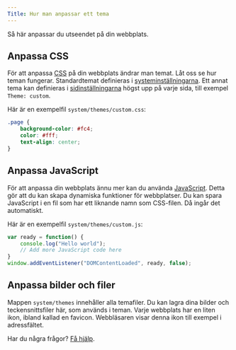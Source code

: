 ```yaml
---
Title: Hur man anpassar ett tema
---
```

Så här anpassar du utseendet på din webbplats.

## Anpassa CSS

För att anpassa [CSS](https://www.w3schools.com/css/) på din webbplats ändrar man temat. Låt oss se hur teman fungerar. Standardtemat definieras i [systeminställningarna](how-to-change-the-system#systeminställningar). Ett annat tema kan definieras i [sidinställningarna](how-to-change-the-system#sidinställningar) högst upp på varje sida, till exempel `Theme: custom`. 

Här är en exempelfil `system/themes/custom.css`:

``` css
.page {
    background-color: #fc4;
    color: #fff;
    text-align: center; 
}
```

## Anpassa JavaScript

För att anpassa din webbplats ännu mer kan du använda [JavaScript](https://www.w3schools.com/js/). Detta gör att du kan skapa dynamiska funktioner för webbplatser. Du kan spara JavaScript i en fil som har ett liknande namn som CSS-filen. Då ingår det automatiskt. 

Här är en exempelfil `system/themes/custom.js`:

``` javascript
var ready = function() {
	console.log("Hello world");
	// Add more JavaScript code here
}
window.addEventListener("DOMContentLoaded", ready, false);
```

## Anpassa bilder och filer

Mappen `system/themes` innehåller alla temafiler. Du kan lagra dina bilder och teckensnittsfiler här, som används i teman. Varje webbplats har en liten ikon, ibland kallad en favicon. Webbläsaren visar denna ikon till exempel i adressfältet. 

Har du några frågor? [Få hjälp](.).
